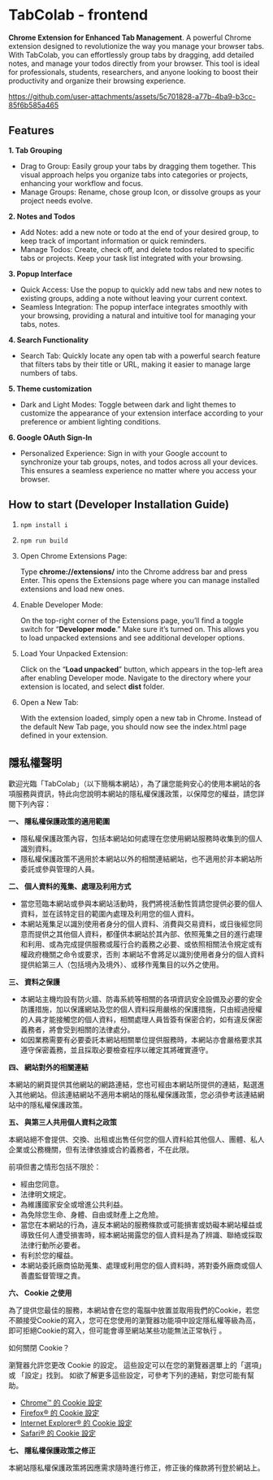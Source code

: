 # TabColab - frontend

**Chrome Extension for Enhanced Tab Management**.
A powerful Chrome extension designed to revolutionize the way you manage your browser tabs. With TabColab, you can effortlessly group tabs by dragging, add detailed notes, and manage your todos directly from your browser. This tool is ideal for professionals, students, researchers, and anyone looking to boost their productivity and organize their browsing experience.

https://github.com/user-attachments/assets/5c701828-a77b-4ba9-b3cc-85f6b585a465

## Features

**1. Tab Grouping**

- Drag to Group: Easily group your tabs by dragging them together. This visual approach helps you organize tabs into categories or projects, enhancing your workflow and focus.
- Manage Groups: Rename, chose group Icon, or dissolve groups as your project needs evolve.

**2. Notes and Todos**

- Add Notes: add a new note or todo at the end of your desired group, to keep track of important information or quick reminders.
- Manage Todos: Create, check off, and delete todos related to specific tabs or projects. Keep your task list integrated with your browsing.

**3. Popup Interface**

- Quick Access: Use the popup to quickly add new tabs and new notes to existing groups, adding a note without leaving your current context.
- Seamless Integration: The popup interface integrates smoothly with your browsing, providing a natural and intuitive tool for managing your tabs, notes.

**4. Search Functionality**

- Search Tab: Quickly locate any open tab with a powerful search feature that filters tabs by their title or URL, making it easier to manage large numbers of tabs.

**5. Theme customization**

- Dark and Light Modes: Toggle between dark and light themes to customize the appearance of your extension interface according to your preference or ambient lighting conditions.

**6. Google OAuth Sign-In**

- Personalized Experience: Sign in with your Google account to synchronize your tab groups, notes, and todos across all your devices. This ensures a seamless experience no matter where you access your browser.

## How to start (Developer Installation Guide)

1. `npm install i`
2. `npm run build`
3. Open Chrome Extensions Page:

   Type **chrome://extensions/** into the Chrome address bar and press Enter. This opens the Extensions page where you can manage installed extensions and load new ones.

4. Enable Developer Mode:

   On the top-right corner of the Extensions page, you’ll find a toggle switch for “**Developer mode**.” Make sure it’s turned on. This allows you to load unpacked extensions and see additional developer options.

5. Load Your Unpacked Extension:

   Click on the “**Load unpacked**” button, which appears in the top-left area after enabling Developer mode.
   Navigate to the directory where your extension is located, and select **dist** folder.

6. Open a New Tab:

   With the extension loaded, simply open a new tab in Chrome. Instead of the default New Tab page, you should now see the index.html page defined in your extension.

## 隱私權聲明

歡迎光臨「TabColab」（以下簡稱本網站），為了讓您能夠安心的使用本網站的各項服務與資訊，特此向您說明本網站的隱私權保護政策，以保障您的權益，請您詳閱下列內容：

**一、 隱私權保護政策的適用範圍**

- 隱私權保護政策內容，包括本網站如何處理在您使用網站服務時收集到的個人識別資料。
- 隱私權保護政策不適用於本網站以外的相關連結網站，也不適用於非本網站所委託或參與管理的人員。

**二、 個人資料的蒐集、處理及利用方式**

- 當您蒞臨本網站或參與本網站活動時，我們將視活動性質請您提供必要的個人資料，並在該特定目的範圍內處理及利用您的個人資料。
- 本網站蒐集足以識別使用者身分的個人資料、消費與交易資料，或日後經您同意而提供之其他個人資料，都僅供本網站於其內部、依照蒐集之目的進行處理和利用、或為完成提供服務或履行合約義務之必要、或依照相關法令規定或有權政府機關之命令或要求，否則 本網站不會將足以識別使用者身分的個人資料提供給第三人（包括境內及境外）、或移作蒐集目的以外之使用。

**三、 資料之保護**

- 本網站主機均設有防火牆、防毒系統等相關的各項資訊安全設備及必要的安全防護措施，加以保護網站及您的個人資料採用嚴格的保護措施，只由經過授權的人員才能接觸您的個人資料，相關處理人員皆簽有保密合約，如有違反保密義務者，將會受到相關的法律處分。
- 如因業務需要有必要委託本網站相關單位提供服務時，本網站亦會嚴格要求其遵守保密義務，並且採取必要檢查程序以確定其將確實遵守。

**四、 網站對外的相關連結**

本網站的網頁提供其他網站的網路連結，您也可經由本網站所提供的連結，點選進入其他網站。但該連結網站不適用本網站的隱私權保護政策，您必須參考該連結網站中的隱私權保護政策。

**五、 與第三人共用個人資料之政策**

本網站絕不會提供、交換、出租或出售任何您的個人資料給其他個人、團體、私人企業或公務機關，但有法律依據或合約義務者，不在此限。

前項但書之情形包括不限於：

- 經由您同意。
- 法律明文規定。
- 為維護國家安全或增進公共利益。
- 為免除您生命、身體、自由或財產上之危險。
- 當您在本網站的行為，違反本網站的服務條款或可能損害或妨礙本網站權益或導致任何人遭受損害時，經本網站揭露您的個人資料是為了辨識、聯絡或採取法律行動所必要者。
- 有利於您的權益。
- 本網站委託廠商協助蒐集、處理或利用您的個人資料時，將對委外廠商或個人善盡監督管理之責。

**六、 Cookie 之使用**

為了提供您最佳的服務，本網站會在您的電腦中放置並取用我們的Cookie，若您不願接受Cookie的寫入，您可在您使用的瀏覽器功能項中設定隱私權等級為高，即可拒絕Cookie的寫入，但可能會導至網站某些功能無法正常執行 。

如何關閉 Cookie？

瀏覽器允許您更改 Cookie 的設定。 這些設定可以在您的瀏覽器選單上的「選項」或 「設定」找到。 如欲了解更多這些設定，可參考下列的連結，對您可能有幫助。

- [Chrome™ 的 Cookie 設定](https://support.google.com/chrome/answer/95647?hl=en)
- [Firefox® 的 Cookie 設定](https://support.mozilla.org/en-US/kb/cookies-information-websites-store-on-your-computer)
- [Internet Explorer® 的 Cookie 設定](https://support.microsoft.com/en-us/help/17442/windows-internet-explorer-delete-manage-cookies)
- [Safari® 的 Cookie 設定](https://support.apple.com/zh-tw/HT201265)

**七、 隱私權保護政策之修正**

本網站隱私權保護政策將因應需求隨時進行修正，修正後的條款將刊登於網站上。
